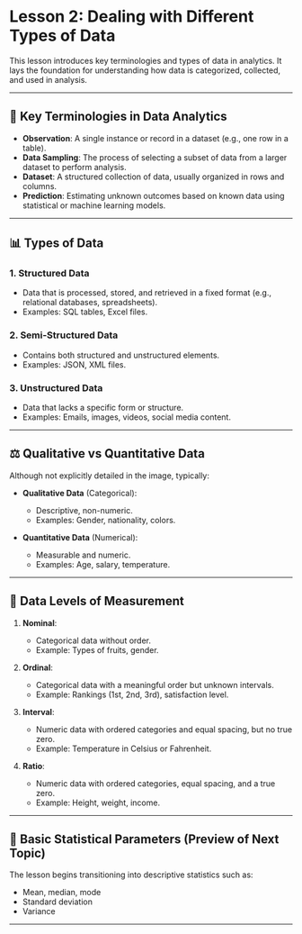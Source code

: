 # Lesson 2: Dealing with Different Types of Data

This lesson introduces key terminologies and types of data in analytics. It lays the foundation for understanding how data is categorized, collected, and used in analysis.

---

## 🔄 Key Terminologies in Data Analytics

- **Observation**: A single instance or record in a dataset (e.g., one row in a table).
- **Data Sampling**: The process of selecting a subset of data from a larger dataset to perform analysis.
- **Dataset**: A structured collection of data, usually organized in rows and columns.
- **Prediction**: Estimating unknown outcomes based on known data using statistical or machine learning models.

---

## 📊 Types of Data

### 1. **Structured Data**
- Data that is processed, stored, and retrieved in a fixed format (e.g., relational databases, spreadsheets).
- Examples: SQL tables, Excel files.

### 2. **Semi-Structured Data**
- Contains both structured and unstructured elements.
- Examples: JSON, XML files.

### 3. **Unstructured Data**
- Data that lacks a specific form or structure.
- Examples: Emails, images, videos, social media content.

---

## ⚖️ Qualitative vs Quantitative Data

Although not explicitly detailed in the image, typically:

- **Qualitative Data** (Categorical):
  - Descriptive, non-numeric.
  - Examples: Gender, nationality, colors.

- **Quantitative Data** (Numerical):
  - Measurable and numeric.
  - Examples: Age, salary, temperature.

---

## 📐 Data Levels of Measurement

1. **Nominal**:
   - Categorical data without order.
   - Example: Types of fruits, gender.

2. **Ordinal**:
   - Categorical data with a meaningful order but unknown intervals.
   - Example: Rankings (1st, 2nd, 3rd), satisfaction level.

3. **Interval**:
   - Numeric data with ordered categories and equal spacing, but no true zero.
   - Example: Temperature in Celsius or Fahrenheit.

4. **Ratio**:
   - Numeric data with ordered categories, equal spacing, and a true zero.
   - Example: Height, weight, income.

---

## 📌 Basic Statistical Parameters (Preview of Next Topic)

The lesson begins transitioning into descriptive statistics such as:
- Mean, median, mode
- Standard deviation
- Variance
  
---

